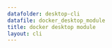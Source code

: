 ```yaml
---
datafolder: desktop-cli
datafile: docker_desktop_module
title: docker desktop module
layout: cli
---
```

